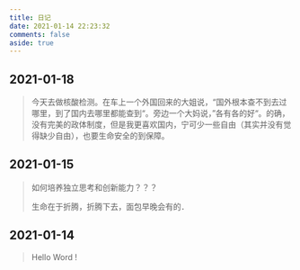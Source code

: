 ```yaml
---
title: 日记
date: 2021-01-14 22:23:32
comments: false
aside: true
---
```


## 2021-01-18 

> 今天去做核酸检测。在车上一个外国回来的大姐说，“国外根本查不到去过哪里，到了国内去哪里都能查到“。旁边一个大妈说，”各有各的好“。的确，没有完美的政体制度，但是我更喜欢国内，宁可少一些自由（其实并没有觉得缺少自由），也要生命安全的到保障。

## 2021-01-15

> 如何培养独立思考和创新能力？？？
>
> 生命在于折腾，折腾下去，面包早晚会有的．

## 2021-01-14

> Hello Word !

